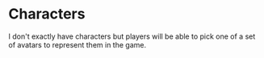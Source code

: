 # Characters

I don't exactly have characters but players will be able to pick one of a set
of avatars to represent them in the game.
